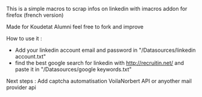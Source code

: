 This is a simple macros to scrap infos on linkedin with imacros addon for firefox (french version)

Made for Koudetat Alumni feel free to fork and improve

How to use it :
* Add your linkedin account email and password in "/Datasources/linkedin account.txt"
* find the best google search for linkedin with http://recruitin.net/ and paste it in "/Datasources/google keywords.txt"

Next steps :
Add captcha automatisation
VoilaNorbert API or anyother mail provider api
